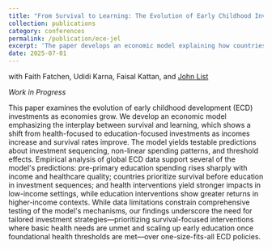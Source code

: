 ```yaml
---
title: "From Survival to Learning: The Evolution of Early Childhood Investment Over the Development Cycle"
collection: publications
category: conferences
permalink: /publication/ece-jel
excerpt: 'The paper develops an economic model explaining how countries shift early childhood development investments from health to education as they grow richer and survival improves. Using global data, it finds that nations first focus on survival-related spending, then sharply increase education investment with rising income and health quality—highlighting the importance of sequencing and tailoring ECD policies to development stage rather than adopting uniform strategies.'
date: 2025-07-01
---
```


with Faith Fatchen, Udidi Karna, Faisal Kattan, and [John List](https://voices.uchicago.edu/jlist/)

_Work in Progress_

This paper examines the evolution of early childhood development (ECD) investments as economies grow. We develop an economic model emphasizing the interplay between survival and learning, which shows a shift from health-focused to education-focused investments as incomes increase and survival rates improve. The model yields testable predictions about investment sequencing, non-linear spending patterns, and threshold effects. Empirical analysis of global ECD data support several of the model's predictions: pre-primary education spending rises sharply with income and healthcare quality; countries prioritize survival before education in investment sequences; and health interventions yield stronger impacts in low-income settings, while education interventions show greater returns in higher-income contexts.  While data limitations constrain comprehensive testing of the model's mechanisms, our findings underscore the need for tailored investment strategies—prioritizing survival-focused interventions where basic health needs are unmet and scaling up early education once foundational health thresholds are met—over one-size-fits-all ECD policies.
